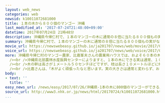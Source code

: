 ```yaml
---
layout: web_news
categories: web
newsid: k10011072681000
title: １本の木から８００個のマンゴー 沖縄
last_modified_at: '2017-07-24T21:48:00+09:00'
datetime: 2017年07月24日 21時48分
description: 沖縄県今帰仁村で、１本のマンゴーの木に通常の８倍に当たる８００個もの実がなり、２４日から収穫が行われています。
summary: 沖縄県今帰仁村で、１本のマンゴーの木に通常の８倍に当たる８００個もの実がなり、２４日から収穫が行われています。
movie_url: https://newswebeasy.github.io/ja201707/news/web/movie/2017/07/26/k10011072681000.mp4
voice_url: https://newswebeasy.github.io/ja201707/news/web/voice/2017/07/26/k10011072681000.mp3
more: 沖縄県今帰仁村のマンゴー農家、比嘉峯夫さんの農業用ハウスでは、およそ６０本の木でマンゴーを栽培しています。このうち、樹齢３０年近くになる１本の木におよそ８００個もの実がなり、２４日から収穫が行われています。<br
  /><br />沖縄県北部農林水産振興センターによりますと、１本の木にできる実は通常、１００個ほどで、これだけ大量の実をつけるのは珍しいということです。<br
  /><br />木の幹は高さが１メートル５０センチほどですが、枝は長さ１０メートルほどに伸びていて、比嘉さんは実がどれだけ熟しているか確かめながら、一つ一つ丁寧にもぎとっていました。<br
  /><br />比嘉さんは、「木がよく頑張ったなと思います。実の大きさは通常と変わらず、おいしいマンゴーができています」と話していました。比嘉さんは、これから２０日間ほどかけてすべて収穫するということです。
body:
- text: ''
  title: ''
easy_news_url: /news/easy/2017/07/26/沖縄県-1本の木に800個のマンゴーができる/
source_url: http://www3.nhk.or.jp/news/html/20170724/k10011072681000.html
...
```

